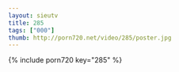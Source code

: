 ```yaml
--- 
layout: sieutv
title: 285
tags: ["000"]
thumb: http://porn720.net/video/285/poster.jpg
---
```

{% include porn720 key="285" %} 
